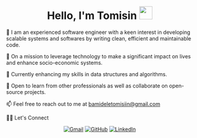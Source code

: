 <h1 align="center">Hello, I'm Tomisin <img src="https://media.giphy.com/media/hvRJCLFzcasrR4ia7z/giphy.gif" width="35"></h1>

<p align="center">
  
🔭 I am an experienced software engineer with a keen interest in developing scalable systems and softwares by writing clean, efficient and maintainable code.

🚀 On a mission to leverage technology to make a significant impact on lives and enhance socio-economic systems.

🌱 Currently enhancing my skills in data structures and algorithms.

💬 Open to learn from other professionals as well as collaborate on open-source projects.

📫 Feel free to reach out to me at bamideletomisiin@gmail.com

🙋‍♀️ Let's Connect

<p align="center">
	<a href="mailto:bamideletomisiin@gmail.com"><img src="https://img.icons8.com/bubbles/50/000000/gmail.png" alt="Gmail"/></a>
	<a href="https://github.com/tomisi"><img src="https://img.icons8.com/bubbles/50/000000/github.png" alt="GitHub"/></a>
	<a href="https://https://www.linkedin.com/in/tomisin-b-225aa819a//"><img src="https://img.icons8.com/bubbles/50/000000/linkedin.png" alt="LinkedIn"/></a>
</p>
